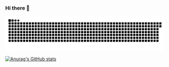 ### Hi there 👋

![Snake animation](https://github.com/gabrielrom/gabrielrom/blob/output/github-contribution-grid-snake.svg)

[![Anurag's GitHub stats](https://github-readme-stats.vercel.app/api?username=gabrielrom)](https://github.com/anuraghazra/github-readme-stats)
 

